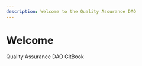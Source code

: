 ```yaml
---
description: Welcome to the Quality Assurance DAO
---
```


# Welcome

Quality Assurance DAO GitBook

